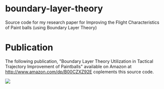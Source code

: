 boundary-layer-theory
=====================

Source code for my research paper for Improving the Flight Characteristics of Paint balls (using Boundary Layer Theory)

Publication
===========


The following publication, "Boundary Layer Theory Utilization in Tactical Trajectory Improvement of Paintballs" available on
Amazon at http://www.amazon.com/dp/B00CZXZ92E coplements this source code.

<img src="http://ecx.images-amazon.com/images/I/41tuVsVlwJL._BO2,204,203,200_PIsitb-sticker-arrow-click,TopRight,35,-76_AA278_PIkin4,BottomRight,-69,22_AA300_SH20_OU01_.jpg">
